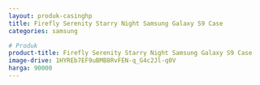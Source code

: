 ```yaml
---
layout: produk-casinghp
title: Firefly Serenity Starry Night Samsung Galaxy S9 Case
categories: samsung

# Produk
product-title: Firefly Serenity Starry Night Samsung Galaxy S9 Case
image-drive: 1HYREb7EF9uBMB8RvFEN-q_G4c2Jl-q0V
harga: 90000
---
```

